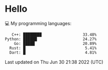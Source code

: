 # Hello

💻 My programming languages:

```
   C++: ████████                  33.48%
Python: ██████                    24.27%
    Go: █████                     20.89%
  Rust: █                          5.41%
  Dart: █                          4.81%
```

Last updated on Thu Jun 30 21:38 2022 (UTC)
